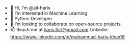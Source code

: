 - 👋 Hi, I’m @ali-haris
- 👀 I’m interested in Machine Learning
- 🌱 Python Developer
- 💞️ I’m looking to collaborate on open-source projects 
- 📫 Reach me at haris.fic1@gmail.com  Linkedin: https://www.linkedin.com/in/muhammad-haris-khan18

<!---
ali-haris/ali-haris is a ✨ special ✨ repository because its `README.md` (this file) appears on your GitHub profile.
You can click the Preview link to take a look at your changes.
--->
